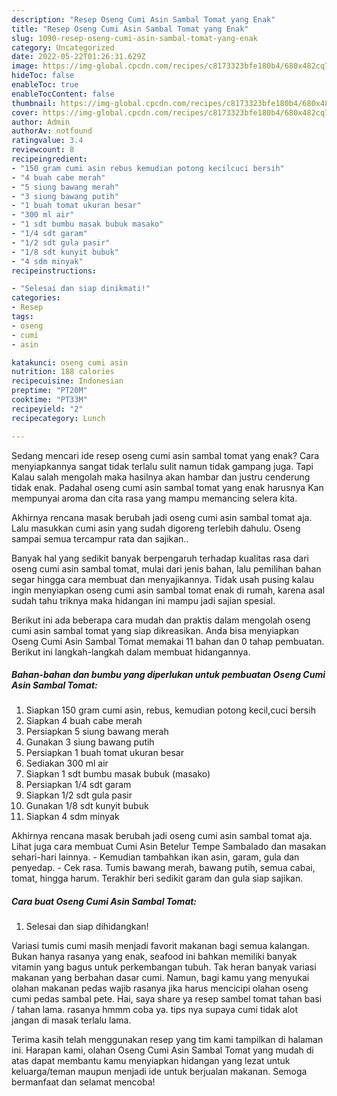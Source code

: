 ```yaml
---
description: "Resep Oseng Cumi Asin Sambal Tomat yang Enak"
title: "Resep Oseng Cumi Asin Sambal Tomat yang Enak"
slug: 1090-resep-oseng-cumi-asin-sambal-tomat-yang-enak
category: Uncategorized
date: 2022-05-22T01:26:31.629Z
image: https://img-global.cpcdn.com/recipes/c8173323bfe180b4/680x482cq70/oseng-cumi-asin-sambal-tomat-foto-resep-utama.jpg
hideToc: false
enableToc: true
enableTocContent: false
thumbnail: https://img-global.cpcdn.com/recipes/c8173323bfe180b4/680x482cq70/oseng-cumi-asin-sambal-tomat-foto-resep-utama.jpg
cover: https://img-global.cpcdn.com/recipes/c8173323bfe180b4/680x482cq70/oseng-cumi-asin-sambal-tomat-foto-resep-utama.jpg
author: Admin
authorAv: notfound
ratingvalue: 3.4
reviewcount: 8
recipeingredient:
- "150 gram cumi asin rebus kemudian potong kecilcuci bersih"
- "4 buah cabe merah"
- "5 siung bawang merah"
- "3 siung bawang putih"
- "1 buah tomat ukuran besar"
- "300 ml air"
- "1 sdt bumbu masak bubuk masako"
- "1/4 sdt garam"
- "1/2 sdt gula pasir"
- "1/8 sdt kunyit bubuk"
- "4 sdm minyak"
recipeinstructions:

- "Selesai dan siap dinikmati!"
categories:
- Resep
tags:
- oseng
- cumi
- asin

katakunci: oseng cumi asin 
nutrition: 188 calories
recipecuisine: Indonesian
preptime: "PT20M"
cooktime: "PT33M"
recipeyield: "2"
recipecategory: Lunch

---
```



Sedang mencari ide resep oseng cumi asin sambal tomat yang enak? Cara menyiapkannya sangat tidak terlalu sulit namun tidak gampang juga. Tapi Kalau salah mengolah maka hasilnya akan hambar dan justru cenderung tidak enak. Padahal oseng cumi asin sambal tomat yang enak harusnya Kan mempunyai aroma dan cita rasa yang mampu memancing selera kita.


Akhirnya rencana masak berubah jadi oseng cumi asin sambal tomat aja. Lalu masukkan cumi asin yang sudah digoreng terlebih dahulu. Oseng sampai semua tercampur rata dan sajikan..

Banyak hal yang sedikit banyak berpengaruh terhadap kualitas rasa dari oseng cumi asin sambal tomat, mulai dari jenis bahan, lalu pemilihan bahan segar hingga cara membuat dan menyajikannya. Tidak usah pusing kalau ingin menyiapkan oseng cumi asin sambal tomat enak di rumah, karena asal sudah tahu triknya maka hidangan ini mampu jadi sajian spesial.


Berikut ini ada beberapa cara mudah dan praktis dalam mengolah oseng cumi asin sambal tomat yang siap dikreasikan. Anda bisa menyiapkan Oseng Cumi Asin Sambal Tomat memakai 11 bahan dan 0 tahap pembuatan. Berikut ini langkah-langkah dalam membuat hidangannya.

<!--inarticleads1-->

##### Bahan-bahan dan bumbu yang diperlukan untuk pembuatan Oseng Cumi Asin Sambal Tomat:

1. Siapkan 150 gram cumi asin, rebus, kemudian potong kecil,cuci bersih
1. Siapkan 4 buah cabe merah
1. Persiapkan 5 siung bawang merah
1. Gunakan 3 siung bawang putih
1. Persiapkan 1 buah tomat ukuran besar
1. Sediakan 300 ml air
1. Siapkan 1 sdt bumbu masak bubuk (masako)
1. Persiapkan 1/4 sdt garam
1. Siapkan 1/2 sdt gula pasir
1. Gunakan 1/8 sdt kunyit bubuk
1. Siapkan 4 sdm minyak


Akhirnya rencana masak berubah jadi oseng cumi asin sambal tomat aja. Lihat juga cara membuat Cumi Asin Betelur Tempe Sambalado dan masakan sehari-hari lainnya. - Kemudian tambahkan ikan asin, garam, gula dan penyedap. - Cek rasa. Tumis bawang merah, bawang putih, semua cabai, tomat, hingga harum. Terakhir beri sedikit garam dan gula siap sajikan. 

<!--inarticleads2-->

##### Cara buat Oseng Cumi Asin Sambal Tomat:


1. Selesai dan siap dihidangkan!

Variasi tumis cumi masih menjadi favorit makanan bagi semua kalangan. Bukan hanya rasanya yang enak, seafood ini bahkan memiliki banyak vitamin yang bagus untuk perkembangan tubuh. Tak heran banyak variasi makanan yang berbahan dasar cumi. Namun, bagi kamu yang menyukai olahan makanan pedas wajib rasanya jika harus mencicipi olahan oseng cumi pedas sambal pete. Hai, saya share ya resep sambel tomat tahan basi / tahan lama. rasanya hmmm coba ya. tips nya supaya cumi tidak alot jangan di masak terlalu lama. 

Terima kasih telah menggunakan resep yang tim kami tampilkan di halaman ini. Harapan kami, olahan Oseng Cumi Asin Sambal Tomat yang mudah di atas dapat membantu kamu menyiapkan hidangan yang lezat untuk keluarga/teman maupun menjadi ide untuk berjualan makanan. Semoga bermanfaat dan selamat mencoba!
